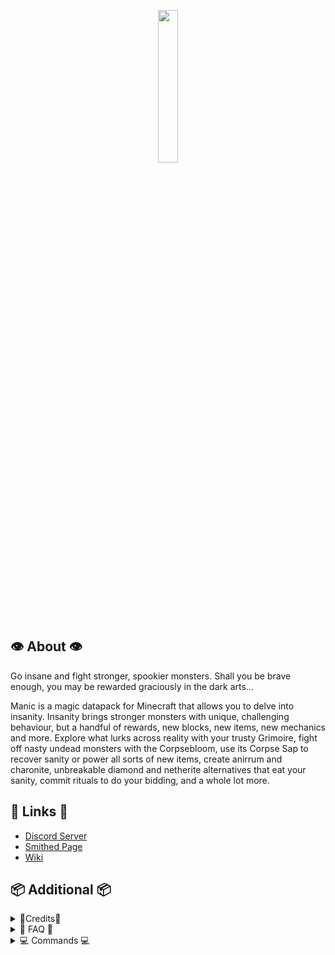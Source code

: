 <p align="center">
  <img width='25%' src="https://github.com/TheNuclearNexus/smithed/blob/master/public/sponsored_project.png?raw=true">
</p>

## 👁️ About 👁️

Go insane and fight stronger, spookier monsters. Shall you be brave enough, you may be rewarded graciously in the dark arts...

Manic is a magic datapack for Minecraft that allows you to delve into insanity. Insanity brings stronger monsters with unique, challenging behaviour, but a handful of rewards, new blocks, new items, new mechanics and more. Explore what lurks across reality with your trusty Grimoire, fight off nasty undead monsters with the Corpsebloom, use its Corpse Sap to recover sanity or power all sorts of new items, create anirrum and charonite, unbreakable diamond and netherite alternatives that eat your sanity, commit rituals to do your bidding, and a whole lot more.

## 🔗 Links 🔗
* [Discord Server](https://discord.gg/jsbRvexYqA)
* [Smithed Page](https://smithed.dev/packs/hinge/manic)
* [Wiki](https://github.com/VisiVersa/Manic/wiki)

## 📦 Additional 📦

<details>
  <summary>
    📝Credits📝
  </summary>
  
  __User Credits:__<br/>
  VisiVersa - Main Programmer<br/>
  ElBones - Artist, Brainstorming<br/>
  CreeperMagnet_ - Miscellaneous Code<br/>
  the der discohund - [Shader Code](https://github.com/HalbFettKaese/)<br/>
  chlo - [Respite Music Disc](https://www.youtube.com/watch?v=G-pl_pN_okU)<br/>
  Dizzistitch - Miscellaneous Sounds<br/>
  
  __Libraries:__<br/>
  TheNuclearNexus & co. - [Various Smithed Libraries](https://smithed.dev/libraries)<br/>
  ShockMicro - [Emissive Textures](https://github.com/ShockMicro/VanillaDynamicEmissives)<br/>
  Godlander - [ObjMC](https://github.com/Godlander/objmc)<br/>
  Ancientkingg - [FancyPants](https://github.com/Ancientkingg/fancyPants)<br/><br/>
</details>

<details>
  <summary>
    🙋 FAQ 🙋
  </summary>
  
  __Can I run Manic with other datapacks?__<br/>
  It depends, but if the datapack is on Smithed, then it likely can. You may have to merge the resource pack and/or datapack with Mito.<br/>
  ➼ [Mito](https://mito.thenuclearnexus.live)<br/>
  
  __I am experiencing various rendering issues__<br/>
  OptiFine tends to cause issues with our datapacks. These may include flipped or invisible monsters, a sanity bar offset and more. We're not exactly sure why, as OptiFine is closed source. There's many better alternatives here.<br/>
  ➼ [On OptiFine](https://tinyurl.com/optifine-is-mid)<br/>
  
  __Why am I receiving items constantly?__<br/>
  This is an issue caused by mods or datapacks that unlock all recipe advancements, notably VanillaTweaks and Quark (though Quark's can be configured off). This is due to how datapacks handle custom recipes.<br/>
  
  __This feature is broken__<br/>
  Some server or plugin software may cause issues with our datapacks. This notoriously includes Paper, Spigot, Bukkit, Paper and Purpur. You can try to mess around with the config files, but it's recommended to use Vanilla or Fabric, and sometimes Forge with varying results.<br/><br/>

</details>

<details>
  <summary>
    💻 Commands 💻
  </summary>

  ➼ gamerules: /function manic:commands/gamerules<br/>
  ➼ spawning items: /loot give @s loot manic:items/...<br/>
  ➼ spawning mobs: /function manic:commands/summon/...<br/>

</details>
